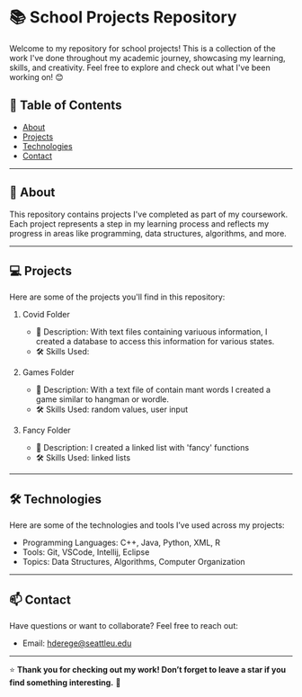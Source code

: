 # 📚 School Projects Repository

Welcome to my repository for school projects! This is a collection of the work I've done throughout my academic journey, showcasing my learning, skills, and creativity. Feel free to explore and check out what I've been working on! 😊

## 🔖 Table of Contents
- [About](#about)
- [Projects](#projects)
- [Technologies](#technologies)
- [Contact](#contact)

---

## 📖 About
This repository contains projects I've completed as part of my coursework. Each project represents a step in my learning process and reflects my progress in areas like programming, data structures, algorithms, and more.

---

## 💻 Projects
Here are some of the projects you'll find in this repository:

1. Covid Folder 
   - 📁 Description: With text files containing variuous information, I created a database to access this information for various states.
   - 🛠️ Skills Used: 

2. Games Folder  
   - 📁 Description: With a text file of contain mant words I created a game similar to hangman or wordle.
   - 🛠️ Skills Used: random values, user input
  
3. Fancy Folder  
   - 📁 Description: I created a linked list with 'fancy' functions
   - 🛠️ Skills Used: linked lists


---

## 🛠️ Technologies
Here are some of the technologies and tools I’ve used across my projects:
- Programming Languages: C++, Java, Python, XML, R
- Tools: Git, VSCode, Intellij, Eclipse
- Topics: Data Structures, Algorithms, Computer Organization

---

## 📫 Contact
Have questions or want to collaborate? Feel free to reach out:
- Email: [hderege@seattleu.edu](mailto:hderege@seattleu.edu)

---

⭐ **Thank you for checking out my work! Don’t forget to leave a star if you find something interesting.** 🌟



<!--
**hirnahate/hirnahate** is a ✨ _special_ ✨ repository because its `README.md` (this file) appears on your GitHub profile.

Here are some ideas to get you started:

- 🔭 I’m currently working on ...
- 🌱 I’m currently learning ...
- 👯 I’m looking to collaborate on ...
- 🤔 I’m looking for help with ...
- 💬 Ask me about ...
- 📫 How to reach me: ...
- 😄 Pronouns: ...
- ⚡ Fun fact: ...
-->
